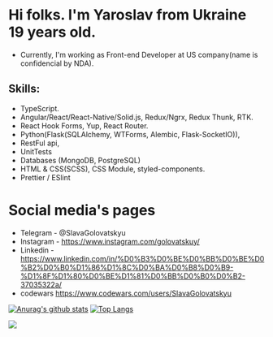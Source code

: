 # Hi folks. I'm Yaroslav from Ukraine 19 years old.
* Currently, I'm working as Front-end Developer at US company(name is confidencial by NDA).

## Skills:
* TypeScript.
* Angular/React/React-Native/Solid.js, Redux/Ngrx, Redux Thunk, RTK.
* React Hook Forms, Yup, React Router.
* Python(Flask(SQLAlchemy, WTForms, Alembic, Flask-SocketIO)),
* RestFul api,
* UnitTests
* Databases (MongoDB, PostgreSQL)
* HTML & CSS(SCSS), CSS Module, styled-components.
* Prettier / ESlint


# Social media's pages
* Telegram - @SlavaGolovatskyu
* Instagram - https://www.instagram.com/golovatskuy/
* Linkedin - https://www.linkedin.com/in/%D0%B3%D0%BE%D0%BB%D0%BE%D0%B2%D0%B0%D1%86%D1%8C%D0%BA%D0%B8%D0%B9-%D1%8F%D1%80%D0%BE%D1%81%D0%BB%D0%B0%D0%B2-37035322a/
* codewars https://www.codewars.com/users/SlavaGolovatskyu


[![Anurag's github stats](https://github-readme-stats.vercel.app/api?username=SlavaGolovatskyu)](https://github.com/anuraghazra/github-readme-stats)
[![Top Langs](https://github-readme-stats.vercel.app/api/top-langs/?username=SlavaGolovatskyu&layout=compact)](https://github.com/anuraghazra/github-readme-stats)

<img src="https://github-readme-streak-stats.herokuapp.com?user=SlavaGolovatskyu&theme=dark&date_format=M%20j%5B%2C%20Y%5D" >
